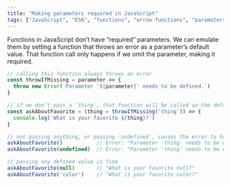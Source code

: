 ```yaml
---
title: "Making parameters required in JavaScript"
tags: ["JavaScript", "ES6", "functions", "arrow functions", "parameters", "default parameters", "errors"]
---
```

Functions in JavaScript don’t have “required” parameters. We can emulate them by setting a function that throws an error as a parameter’s default value. That function call only happens if we omit the parameter, making it required.

```js
// calling this function always throws an error
const throwIfMissing = parameter => {
  throw new Error(`Parameter '${parameter}' needs to be defined.`)
}

// if we don’t pass a `thing`, that function will be called as the default
const askAboutFavorite = (thing = throwIfMissing('thing')) => {
  console.log(`What is your favorite ${thing}?`)
}

// not passing anything, or passing `undefined`, causes the error to happen
askAboutFavorite()           // Error: "Parameter 'thing' needs to be defined."
askAboutFavorite(undefined)  // Error: "Parameter 'thing' needs to be defined."

// passing any defined value is fine
askAboutFavorite(null)       // "What is your favorite null?"
askAboutFavorite('color')    // "What is your favorite color?"
```
